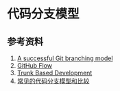 # 代码分支模型

## 参考资料
1. [A successful Git branching model](https://nvie.com/posts/a-successful-git-branching-model/)
2. [GitHub Flow](http://scottchacon.com/2011/08/31/github-flow.html)
3. [Trunk Based Development](https://trunkbaseddevelopment.com/)
4. [常见的代码分支模型和比较](https://fresky.github.io/2020/03/10/common-branching-models/)